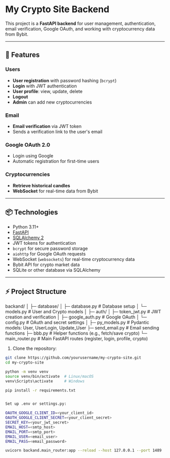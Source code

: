 # My Crypto Site Backend

This project is a **FastAPI backend** for user management, authentication, email verification, Google OAuth, and working with cryptocurrency data from Bybit.

---

## 🚀 Features

### Users
- **User registration** with password hashing (`bcrypt`)
- **Login** with JWT authentication
- **User profile**: view, update, delete
- **Logout**
- **Admin** can add new cryptocurrencies

### Email
- **Email verification** via JWT token
- Sends a verification link to the user's email

### Google OAuth 2.0
- Login using Google
- Automatic registration for first-time users

### Cryptocurrencies
- **Retrieve historical candles**
- **WebSocket** for real-time data from Bybit

---

## 📦 Technologies
- Python 3.11+
- [FastAPI](https://fastapi.tiangolo.com/)
- [SQLAlchemy 2](https://docs.sqlalchemy.org/)
- JWT tokens for authentication
- `bcrypt` for secure password storage
- `aiohttp` for Google OAuth requests
- WebSocket (`websockets`) for real-time cryptocurrency data
- Bybit API for crypto market data
- SQLite or other database via SQLAlchemy

---

## ⚡ Project Structure


backand/
│
├─ database/
│ ├─ database.py # Database setup
│ └─ models.py # User and Crypto models
│
├─ auth/
│ ├─ token_jwt.py # JWT creation and verification
│ ├─ google_auth.py # Google OAuth
│ └─ config.py # OAuth and secret settings
│
├─ py_models.py # Pydantic models: User, UserLogin, Update_User
├─ send_email.py # Email sending functions
├─ bbb.py # Helper functions (e.g., fetch/save crypto)
└─ main_router.py # Main FastAPI routes (register, login, profile, crypto)


1. Clone the repository:

```bash
git clone https://github.com/yourusername/my-crypto-site.git
cd my-crypto-site

python -m venv venv
source venv/bin/activate  # Linux/macOS
venv\Scripts\activate     # Windows

pip install -r requirements.txt


Set up .env or settings.py:

OAUTH_GOOGLE_CLIENT_ID=<your_client_id>
OAUTH_GOOGLE_CLIENT_SECRET=<your_client_secret>
SECRET_KEY=<your_jwt_secret>
EMAIL_HOST=<smtp_host>
EMAIL_PORT=<smtp_port>
EMAIL_USER=<email_user>
EMAIL_PASS=<email_password>

uvicorn backand.main_router:app --reload --host 127.0.0.1 --port 1489
